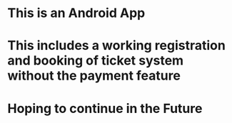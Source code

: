 # This is an Android App

# This includes a working registration and booking of ticket system without the payment feature

# Hoping to continue in the Future